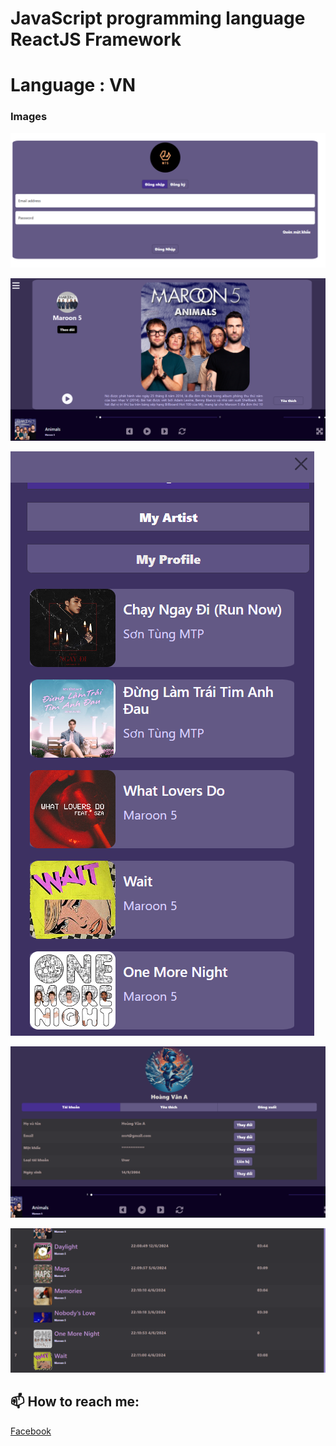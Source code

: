# JavaScript programming language <br> ReactJS Framework
# Language : VN
### Images
<p align="left">
  <img  src="f1.png">
</p>

<p align="left">
  <img  src="f2.png">
</p>

<p align="left">
  <img  src="f3.png">
</p>

<p align="left">
  <img  src="f4.png">
</p>

<p align="left">
  <img  src="f5.png">
</p>

## 📫 How to reach me:
[Facebook](https://www.facebook.com/sieuphammaitien594)